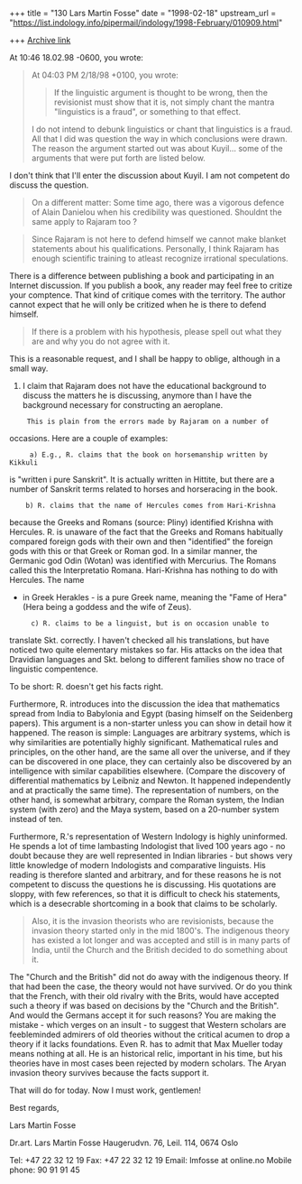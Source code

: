 +++
title = "130 Lars Martin Fosse"
date = "1998-02-18"
upstream_url = "https://list.indology.info/pipermail/indology/1998-February/010909.html"

+++
[Archive link](https://list.indology.info/pipermail/indology/1998-February/010909.html)

At 10:46 18.02.98 -0600, you wrote:
>At 04:03 PM 2/18/98 +0100, you wrote:
>>If the linguistic argument is thought to be wrong, then the revisionist must
>>show that it is, not simply chant the mantra "linguistics is a fraud", or
>>something to that effect.
>
>I do not intend to debunk linguistics or chant that linguistics is a fraud.
>All that I did was question the way in which conclusions were drawn.
>The reason the argument started out was about Kuyil...
>some of the arguments that were put forth are listed below.

I don't think that I'll enter the discussion about Kuyil. I am not competent
do discuss the question.

>
>On a different matter:
>Some time ago, there was a vigorous defence of Alain Danielou when his
>credibility was questioned. Shouldnt the same apply to Rajaram too ?

>Since Rajaram is not here to defend himself we cannot make blanket statements
>about his qualifications. Personally, I think Rajaram has enough scientific
>training to atleast recognize irrational speculations.


There is a difference between publishing a book and participating in an
Internet discussion. If you publish a book, any reader may feel free to
critize your comptence. That kind of critique comes with the territory. The
author cannot expect that he will only be critized when he is there to
defend himself.

>If there is a problem with his hypothesis, please spell out what they are
>and why you do not agree with it.


This is a reasonable request, and I shall be happy to oblige, although in a
small way.

1. I claim that Rajaram does not have the educational background to discuss
the matters he is discussing, anymore than I have the background necessary
for constructing an aeroplane.

        This is plain from the errors made by Rajaram on a number of
occasions. Here are a couple of examples:

         a) E.g., R. claims that the book on horsemanship written by Kikkuli
is "written i pure Sanskrit". It is actually written in Hittite, but there
are a number of Sanskrit terms related to horses and horseracing in the book.

        b) R. claims that the name of Hercules comes from Hari-Krishna
because the Greeks and Romans (source: Pliny) identified Krishna with
Hercules. R. is unaware of the fact that the Greeks and Romans habitually
compared foreign gods with their own and then "identified" the foreign gods
with this or that Greek or Roman god. In a similar manner, the Germanic god
Odin (Wotan) was identified with Mercurius. The Romans called this the
Interpretatio Romana. Hari-Krishna has nothing to do with Hercules. The name
- in Greek Herakles - is a pure Greek name, meaning the "Fame of Hera" (Hera
being a goddess and the wife of Zeus).

        c) R. claims to be a linguist, but is on occasion unable to
translate Skt. correctly. I haven't checked all his translations, but have
noticed two quite elementary mistakes so far. His attacks on the idea that
Dravidian languages and Skt. belong to different families show no trace of
linguistic compentence.

To be short: R. doesn't get his facts right.

Furthermore, R. introduces into the discussion the idea that mathematics
spread from India to Babylonia and Egypt (basing himself on the Seidenberg
papers). This argument is a non-starter unless you can show in detail how it
happened. The reason is simple: Languages are arbitrary systems, which is
why similarities are potentially highly significant. Mathematical rules and
principles, on the other hand, are the same all over the universe, and if
they can be discovered in one place, they can certainly also be discovered
by an intelligence with similar capabilities elsewhere. (Compare the
discovery of differential mathematics by Leibniz and Newton. It happened
independently and at practically the same time). The representation of
numbers, on the other hand, is somewhat arbitrary, compare the Roman system,
the Indian system (with zero) and the Maya system, based on a 20-number
system instead of ten.

Furthermore, R.'s representation of Western Indology is highly uninformed.
He spends a lot of time lambasting Indologist that lived 100 years ago - no
doubt because they are well represented in Indian libraries - but shows very
little knowledge of modern Indologists and comparative linguists. His
reading is therefore slanted and arbitrary, and for these reasons he is not
competent to discuss the questions he is discussing. His quotations are
sloppy, with few references, so that it is difficult to check his
statements, which is a desecrable shortcoming in a book that claims to be
scholarly.

>Also, it is the invasion theorists who are revisionists, because the
>invasion theory started only in the mid 1800's. The indigenous theory has
>existed a lot longer and was accepted and still is in many parts of India,
>until the Church and the British decided to do something about it.

The "Church and the British" did not do away with the indigenous theory. If
that had been the case, the theory would not have survived. Or do you think
that the French, with their old rivalry with the Brits, would have accepted
such a theory if was based on decisions by the "Church and the British". And
would the Germans accept it for such reasons? You are making the mistake -
which verges on an insult - to suggest that Western scholars are
feebleminded admirers of old theories without the critical acumen to drop a
theory if it lacks foundations. Even R. has to admit that Max Mueller today
means nothing at all. He is an historical relic, important in his time, but
his theories have in most cases been rejected by modern scholars. The Aryan
invasion theory survives because the facts support it.

That will do for today. Now I must work, gentlemen!

Best regards,

Lars Martin Fosse


Dr.art. Lars Martin Fosse
Haugerudvn. 76, Leil. 114,
0674 Oslo

Tel: +47 22 32 12 19
Fax: +47 22 32 12 19
Email: lmfosse at online.no
Mobile phone: 90 91 91 45



